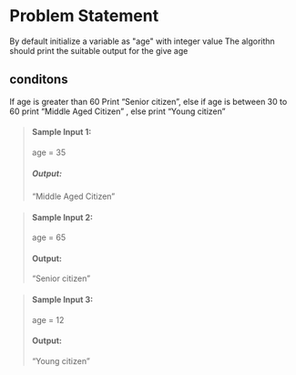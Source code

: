 # Problem Statement

By default initialize a variable as "age" with integer value
The algorithn should print the suitable output for the give age


## conditons
If age is greater than 60 Print “Senior citizen”, else if age is between 30 to 60 print “Middle Aged Citizen” , else print “Young citizen”


> #### Sample Input 1:
> age = 35
>
> ##### Output:
> “Middle Aged Citizen”

> #### Sample Input 2:
> age = 65
>
> #### Output:
> “Senior citizen”

> #### Sample Input 3:
> age = 12
>
> #### Output:
> “Young citizen”